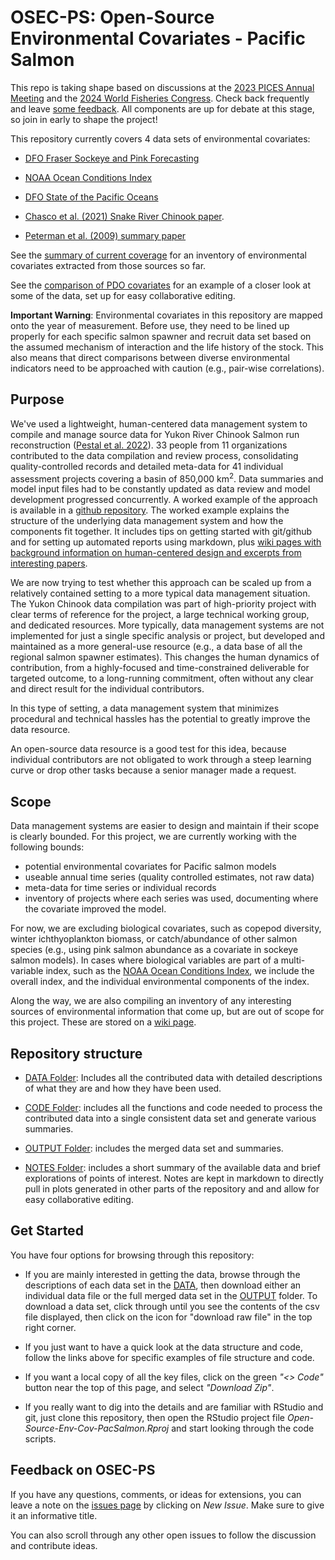 # OSEC-PS: Open-Source Environmental Covariates - Pacific Salmon


This repo is taking shape based on discussions at the [2023 PICES Annual Meeting](https://meetings.pices.int/meetings/annual/2023/PICES/scope) and the [2024 World Fisheries Congress](https://wfc2024.fisheries.org/). Check back frequently and leave [some feedback](#feedback-on-osec-ps). All components are up for debate at this stage, so join in early to shape the project!

This repository currently covers 4 data sets of environmental covariates: 

* [DFO Fraser Sockeye and Pink Forecasting](https://github.com/SOLV-Code/Open-Source-Env-Cov-PacSalmon/tree/main/DATA/DFO_FraserSockeyeForecast)

* [NOAA Ocean Conditions Index](https://github.com/SOLV-Code/Open-Source-Env-Cov-PacSalmon/tree/main/DATA/NOAA_OceanConditionsIndex)

* [DFO State of the Pacific Oceans](https://github.com/SOLV-Code/Open-Source-Env-Cov-PacSalmon/tree/main/DATA/DFO_StateOfThePacificOcean)

* [Chasco et al. (2021) Snake River Chinook paper](https://github.com/SOLV-Code/Open-Source-Env-Cov-PacSalmon/tree/main/DATA/Chascoetal2021_SnakeRiverCk). 

* [Peterman et al. (2009) summary paper](https://github.com/SOLV-Code/Open-Source-Env-Cov-PacSalmon/tree/main/DATA/Petermanetal2009_Summary)

See the [summary of current coverage](https://github.com/SOLV-Code/Open-Source-Env-Cov-PacSalmon/tree/main/NOTES/Current_Coverage) for an inventory of environmental covariates extracted from those sources so far.

See the [comparison of PDO covariates](https://github.com/SOLV-Code/Open-Source-Env-Cov-PacSalmon/tree/main/NOTES/PDO_Comparison) for an example of a closer look at some of the data, set up for easy collaborative editing.

**Important Warning**: Environmental covariates in this repository are mapped onto the year of measurement. Before use, they need to be lined up properly for each specific salmon spawner and recruit data set based on the assumed mechanism of interaction and the life history of the stock. This also means that direct comparisons between diverse environmental indicators need to be approached with caution (e.g., pair-wise correlations).


## Purpose

We've used a lightweight, human-centered data management system to compile and manage source data for  Yukon River Chinook Salmon run reconstruction 
([Pestal et al. 2022](https://www.psc.org/download/33/psc-technical-reports/14359/psc-technical-report-no-48.pdf)). 33 people from 11 organizations contributed to the data compilation and review process, consolidating quality-controlled records and detailed meta-data for 41 individual assessment projects covering a basin of 850,000 km<sup>2</sup>. Data summaries and model input files had to be constantly updated as data review and model development progressed concurrently. A worked example of the approach is available in a [github repository](https://github.com/SOLV-Code/UltraLite-Fisheries-Data-System). The worked example explains the structure of the underlying data management system and how the components fit together. It includes tips on getting started with git/github and for setting up automated reports using markdown, plus [wiki pages with background information on human-centered design and excerpts from interesting papers](https://github.com/SOLV-Code/UltraLite-Fisheries-Data-System/wiki).

We are now trying to test whether this approach can be scaled up from a relatively contained setting to a more typical data management situation. The Yukon Chinook data compilation was part of high-priority project with clear terms of reference for the project, a large technical working group, and dedicated resources.  More typically, data management systems are not implemented for just a single specific analysis or project, but developed and maintained as a more general-use resource (e.g., a data base of all the regional salmon spawner estimates). This changes the human dynamics of contribution, from a highly-focused and time-constrained deliverable for targeted outcome, to a long-running commitment, often without any clear and direct result for the individual contributors. 

In this type of setting, a data management system that minimizes procedural and technical hassles has the potential to greatly improve the data resource. 

An open-source data resource is a good test for this idea, because individual contributors are not obligated to work through a steep learning curve or drop other tasks because a senior manager made a request.

## Scope

Data management systems are easier to design and maintain if their scope is clearly bounded. For this project, we are currently working with the following bounds:

* potential environmental covariates for Pacific salmon models
* useable annual time series (quality controlled estimates, not raw data)
* meta-data for time series or individual records
* inventory of projects where each series was used, documenting where the covariate improved the model.

For now, we are excluding biological covariates, such as copepod diversity, winter ichthyoplankton biomass, or catch/abundance of other salmon species (e.g., using pink salmon abundance as a covariate in sockeye salmon models). In cases where biological variables are part of a multi-variable index, such as the [NOAA Ocean Conditions Index](https://github.com/SOLV-Code/Open-Source-Env-Cov-PacSalmon/tree/main/DATA/NOAA_OceanConditionsIndex), we include the overall index, and the individual environmental components of the index.

Along the way, we are also compiling an inventory of any interesting sources of environmental information that come up, but are out of scope for this project. These are stored on a [wiki page](https://github.com/SOLV-Code/Open-Source-Env-Cov-PacSalmon/wiki/Other-Sources).


## Repository structure


* [DATA Folder](https://github.com/SOLV-Code/Open-Source-Env-Cov-PacSalmon/tree/main/DATA): Includes all the contributed data with detailed descriptions of what they are and how they have been used.

* [CODE Folder](https://github.com/SOLV-Code/Open-Source-Env-Cov-PacSalmon/tree/main/CODE): includes all the functions and code needed to process the contributed data into a single consistent data set and generate various summaries.

* [OUTPUT Folder](https://github.com/SOLV-Code/Open-Source-Env-Cov-PacSalmon/tree/main/OUTPUT): includes the merged data set and summaries.

* [NOTES Folder](https://github.com/SOLV-Code/Open-Source-Env-Cov-PacSalmon/tree/main/NOTES): includes a short summary of the available data and brief explorations of points of interest. Notes are kept in markdown to directly pull in plots generated in other parts of the repository and and allow for easy collaborative editing.



## Get Started

You have four options for browsing through this repository:

* If you are mainly interested in getting the data, browse through the descriptions of each data set in the [DATA](https://github.com/SOLV-Code/Open-Source-Env-Cov-PacSalmon/tree/main/DATA), then download either an individual data file or the full merged data set in the [OUTPUT](https://github.com/SOLV-Code/Open-Source-Env-Cov-PacSalmon/tree/main/OUTPUT) folder. To download a data set, click through until you see the contents of the csv file displayed, then click on the icon for "download raw file" in the top right corner.

* If you just want to have a quick look at the data structure and code, follow the links above for specific examples of file structure and code.

* If you want a local copy of all the key files, click on the green *"<> Code"* button near the top of this page, and select *"Download Zip"*.

* If you really want to dig into the details and are familiar with RStudio and git, just clone this repository, then open the RStudio project file *Open-Source-Env-Cov-PacSalmon.Rproj* and start looking through the code scripts.


## Feedback on OSEC-PS  

If you have any questions, comments, or ideas for extensions, you can leave a note on the
[issues page](https://github.com/SOLV-Code/Open-Source-Env-Cov-PacSalmon/issues) by clicking
on *New Issue*. Make sure to give it an informative title.

You can also scroll through any other open issues to follow the discussion and contribute ideas.






